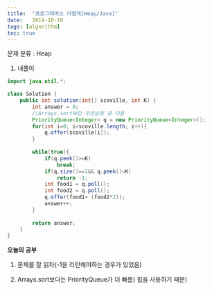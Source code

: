 ```yaml
---
title:  "프로그래머스 더맵게[Heap/Java]"
date:   2019-10-10
tags: [algorithm]
toc: true 
---
```


문제 분류 : Heap



1. 내풀이

```java
import java.util.*;

class Solution {
    public int solution(int[] scoville, int K) {
        int answer = 0;
        //Arrays.sort보단 우선순위 큐 이용
        PriorityQueue<Integer> q = new PriorityQueue<Integer>();
        for(int i=0; i<scoville.length; i++){
            q.offer(scoville[i]);
        }
        
        while(true){
            if(q.peek()>=K)
                break;
            if(q.size()==1&& q.peek()<K)
                return -1;
            int food1 = q.poll();
            int food2 = q.poll();
            q.offer(food1+ (food2*2));
            answer++;
        }
        
        return answer;
    }
}
```



**오늘의 공부**

1. 문제를 잘 읽자(-1을 리턴해야하는 경우가 있었음)

2. Arrays.sort보다는 PriorityQueue가 더 빠름( 힙을 사용하기 때문)

   